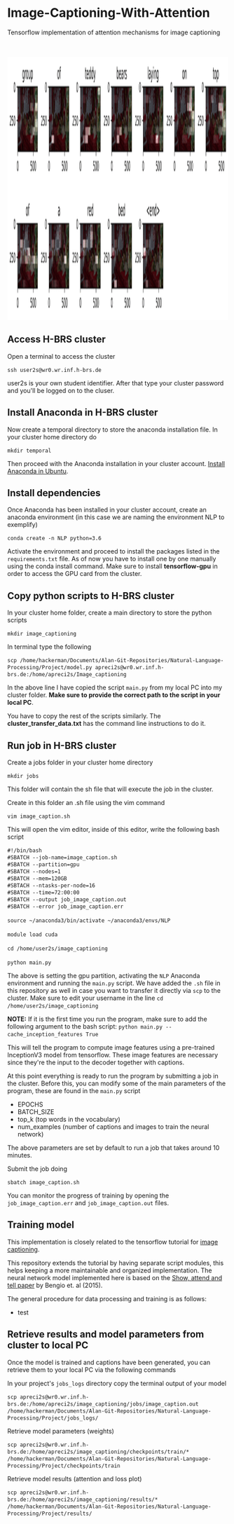 # Image-Captioning-With-Attention
Tensorflow implementation of attention mechanisms for image captioning

<p align="center">
  <br><br>
  <img src="images/output_7qp0au.gif" width="1300" height="600"><br>
  <!--b>This is the look of the Live Visualizer</b!-->
  <!--br><br><br><br><br><br>
  <img src="data/upload.gif"><br>
  <b>This shows the filtering of rostopics in the graph</b!-->
</p>

## Access H-BRS cluster

Open a terminal to access the cluster

```
ssh user2s@wr0.wr.inf.h-brs.de

```

user2s is your own student identifier. After that type your cluster password and you'll be logged on to the cluser.

## Install Anaconda in H-BRS cluster

Now create a temporal directory to store the anaconda installation file. In your cluster home directory do 

```
mkdir temporal

```

Then proceed with the Anaconda installation in your cluster account. [Install Anaconda in Ubuntu](https://www.digitalocean.com/community/tutorials/how-to-install-anaconda-on-ubuntu-18-04-quickstart).

## Install dependencies

Once Anaconda has been installed in your cluster account, create an anaconda environment (in this case we are naming the environment NLP to exemplify)

```
conda create -n NLP python=3.6
```

Activate the environment and proceed to install the packages listed in the ```requirements.txt``` file. As of now you have to install one by one manually using the conda install command. Make sure to install **tensorflow-gpu** in order to access the GPU card from the cluster.


## Copy python scripts to H-BRS cluster

In your cluster home folder, create a main directory to store the python scripts

```
mkdir image_captioning

```

In terminal type the following

```
scp /home/hackerman/Documents/Alan-Git-Repositories/Natural-Language-Processing/Project/model.py apreci2s@wr0.wr.inf.h-brs.de:/home/apreci2s/Image_captioning

```

In the above line I have copied the script ```main.py``` from my local PC into my cluster folder. **Make sure to provide the correct path to the script in your local PC**.

You have to copy the rest of the scripts similarly. The **cluster_transfer_data.txt** has the command line instructions to do it.

## Run job in H-BRS cluster

Create a jobs folder in your cluster home directory

```
mkdir jobs

```

This folder will contain the sh file that will execute the job in the cluster.

Create in this folder an .sh file using the vim command

```
vim image_caption.sh
```

This will open the vim editor, inside of this editor, write the following bash script

```
#!/bin/bash
#SBATCH --job-name=image_caption.sh
#SBATCH --partition=gpu
#SBATCH --nodes=1
#SBATCH --mem=120GB
#SBTACH --ntasks-per-node=16
#SBATCH --time=72:00:00
#SBATCH --output job_image_caption.out
#SBATCH --error job_image_caption.err

source ~/anaconda3/bin/activate ~/anaconda3/envs/NLP

module load cuda

cd /home/user2s/image_captioning

python main.py

```

The above is setting the gpu partition, activating the ```NLP``` Anaconda environment and running the ```main.py``` script. We have added the ```.sh``` file in this repository as well in case you want to transfer it directly via ```scp``` to the cluster. Make sure to edit your username in the line ```cd /home/user2s/image_captioning```


**NOTE:** If it is the first time you run the program, make sure to add the following argument to the bash script: ```python main.py --cache_inception_features True```

This will tell the program to compute image features using a pre-trained InceptionV3 model from tensorflow. These image features are necessary since they're the input to the decoder together with captions. 

At this point everything is ready to run the program by submitting a job in the cluster. Before this, you can modify some of the main parameters of the program, these are found in the ```main.py``` script

* EPOCHS
* BATCH_SIZE
* top_k (top words in the vocabulary)
* num_examples (number of captions and images to train the neural network)

The above parameters are set by default to run a job that takes around 10 minutes. 

Submit the job doing 

```
sbatch image_caption.sh
```

You can monitor the progress of training by opening the ```job_image_caption.err``` and ```job_image_caption.out``` files. 

## Training model

This implementation is closely related to the tensorflow tutorial for [image captioning](https://github.com/tensorflow/docs/blob/master/site/en/tutorials/text/image_captioning.ipynb). 

This repository extends the tutorial by having separate script modules, this helps keeping a more maintainable and organized implementation. The neural network model implemented here is based on the [Show, attend and tell paper](https://arxiv.org/abs/1502.03044) by Bengio et. al (2015).

The general procedure for data processing and training is as follows:

 * test 


## Retrieve results and model parameters from cluster to local PC

Once the model is trained and captions have been generated, you can retrieve them to your local PC via the following commands

In your project's ```jobs_logs``` directory copy the terminal output of your model 

```
scp apreci2s@wr0.wr.inf.h-brs.de:/home/apreci2s/image_captioning/jobs/image_caption.out /home/hackerman/Documents/Alan-Git-Repositories/Natural-Language-Processing/Project/jobs_logs/

```

Retrieve model parameters (weights)

```
scp apreci2s@wr0.wr.inf.h-brs.de:/home/apreci2s/image_captioning/checkpoints/train/* /home/hackerman/Documents/Alan-Git-Repositories/Natural-Language-Processing/Project/checkpoints/train
```

Retrieve model results (attention and loss plot)

```
scp apreci2s@wr0.wr.inf.h-brs.de:/home/apreci2s/image_captioning/results/* /home/hackerman/Documents/Alan-Git-Repositories/Natural-Language-Processing/Project/results/

```
